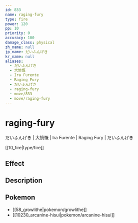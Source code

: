 ```yaml
---
id: 833
name: raging-fury
type: fire
power: 120
pp: 10
priority: 0
accuracy: 100
damage_class: physical
zh_name: null
jp_name: だいふんげき
kr_name: null
aliases:
  - だいふんげき
  - 大愤慨
  - Ira Furente
  - Raging Fury
  - だいふんげき
  - raging-fury
  - move/833
  - move/raging-fury
---
```

# raging-fury
    
だいふんげき | 大愤慨 | Ira Furente | Raging Fury | だいふんげき

[[10_fire|type/fire]]

## Effect



## Description



## Pokemon

- [[58_growlithe|pokemon/growlithe]]
- [[10230_arcanine-hisui|pokemon/arcanine-hisui]]

